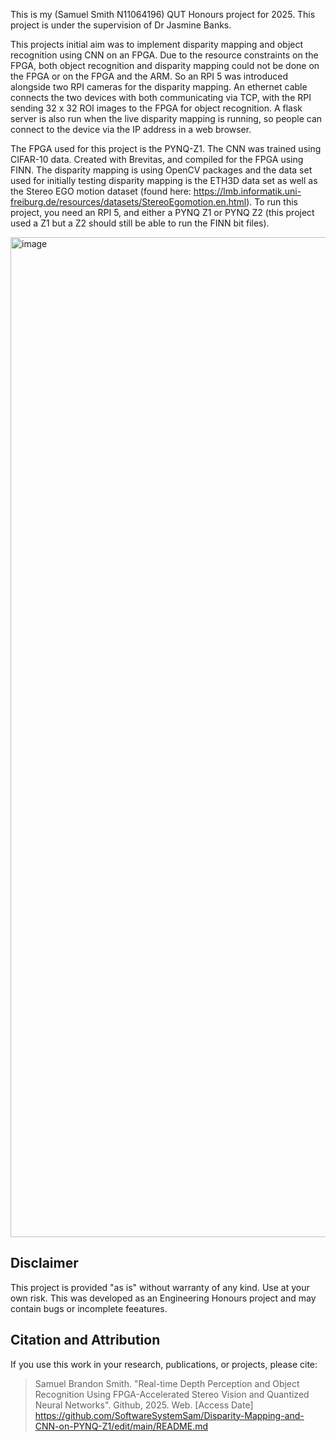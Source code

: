 This is my (Samuel Smith N11064196) QUT Honours project for 2025. This project is under the supervision of Dr Jasmine Banks. 

This projects initial aim was to implement disparity mapping and object recognition using CNN on an FPGA. Due to the resource constraints on the FPGA, both object recognition and disparity mapping could not be done on the FPGA or on the FPGA and the ARM. So an RPI 5 was introduced alongside two RPI cameras for the disparity mapping. An ethernet cable connects the two devices with both communicating via TCP, with the RPI sending 32 x 32 ROI images to the FPGA for object recognition. A flask server is also run when the live disparity mapping is running, so people can connect to the device via the IP address in a web browser.

The FPGA used for this project is the PYNQ-Z1. The CNN was trained using CIFAR-10 data. Created with Brevitas, and compiled for the FPGA using FINN. The disparity mapping is using OpenCV packages and the data set used for initially testing disparity mapping is the ETH3D data set as well as the Stereo EGO motion dataset (found here: https://lmb.informatik.uni-freiburg.de/resources/datasets/StereoEgomotion.en.html). To run this project, you need an RPI 5, and either a PYNQ Z1 or PYNQ Z2 (this project used a Z1 but a Z2 should still be able to run the FINN bit files).



<img width="900" height="1600" alt="image" src="https://github.com/user-attachments/assets/88d64d21-dbdf-415f-a897-ed2ac20eabfe" />

 


## Disclaimer
This project is provided "as is" without warranty of any kind. Use at your own risk. This was developed as an Engineering Honours project and may contain bugs or incomplete feeatures.

## Citation and Attribution
If you use this work in your research, publications, or projects, please cite:

> Samuel Brandon Smith. "Real-time Depth Perception and Object
Recognition Using FPGA-Accelerated Stereo
Vision and Quantized Neural Networks". Github, 2025.
> Web. [Access Date] https://github.com/SoftwareSystemSam/Disparity-Mapping-and-CNN-on-PYNQ-Z1/edit/main/README.md
